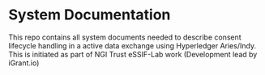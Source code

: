# System Documentation

This repo contains all system documents needed to describe consent lifecycle handling in a active data exchange using Hyperledger Aries/Indy. This is initiated as part of NGI Trust eSSIF-Lab work (Development lead by iGrant.io)
